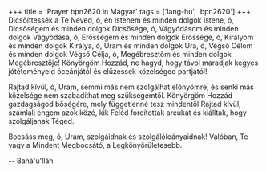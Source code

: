 +++
title = 'Prayer bpn2620 in Magyar'
tags = ['lang-hu', 'bpn2620']
+++
Dicsőíttessék a Te Neved, ó, én Istenem és minden dolgok Istene, ó, Dicsőségem és minden dolgok Dicsősége, ó, Vágyódásom és minden dolgok Vágyódása, ó, Erősségem és minden dolgok Erőssége, ó, Királyom és minden dolgok Királya, ó, Uram és minden dolgok Ura, ó, Végső Célom és minden dolgok Végső Célja, ó, Megébresztőm és minden dolgok Megébresztője! Könyörgöm Hozzád, ne hagyd, hogy távol maradjak kegyes jótéteményeid óceánjától és elűzessek közelséged partjától!

Rajtad kívül, ó, Uram, semmi más nem szolgálhat előnyömre, és senki más közelsége nem szabadíthat meg szükségemtől. Könyörgöm Hozzád gazdagságod bőségére, mely függetlenné tesz mindentől Rajtad kívül, számlálj engem azok közé, kik Feléd fordították arcukat és kiálltak, hogy szolgáljanak Téged.

Bocsáss meg, ó, Uram, szolgáidnak és szolgálóleányaidnak! Valóban, Te vagy a Mindent Megbocsátó, a Legkönyörületesebb.

-- Bahá'u'lláh
